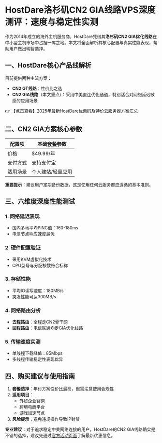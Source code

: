 # HostDare洛杉矶CN2 GIA线路VPS深度测评：速度与稳定性实测

作为2014年成立的海外主机服务商，HostDare凭借其**洛杉矶CN2 GIA优化线路**在中小型主机市场中占据一席之地。本文将全面解析其核心配置与真实性能表现，帮助用户做出明智选择。

## 一、HostDare核心产品线解析

目前提供两种主流方案：
- **CN2 GT线路**：性价比之选
- **CN2 GIA线路**（本文重点）：采用中美直连优化通道，特别适合对网络延迟敏感的应用场景

👉 [【点击查看】2025年最新HostDare优惠码及特价云服务器方案汇总](https://bit.ly/hostdare)

## 二、CN2 GIA方案核心参数

| 配置项       | 基础套餐参数 |
|--------------|--------------|
| 价格         | $49.99/年    |
| 支付方式     | 支持支付宝   |
| 适用场景     | 个人建站/轻量应用 |

**重要提示**：建议用户定期备份数据，这是使用任何云服务都应遵循的基本准则。

## 三、六维度深度性能测试

### 1. 网络延迟表现
- 国内多地平均PING值：160-180ms
- 电信节点响应速度最优

### 2. 硬件配置验证
- 采用KVM虚拟化技术
- CPU型号与分配核数符合标称

### 3. 存储性能
- 平均IO读写速度：180MB/s
- 突发性能可达300MB/s

### 4. 网络路由分析
- **去程路由**：全程走CN2骨干网
- **回程路由**：电信联通均走GIA优化线路

### 5. 传输速度实测
- 单线程下载峰值：85Mbps
- 多线程传输稳定性表现优异

## 四、购买建议与使用指南

1. **套餐选择**：年付方案性价比最高，但需注意使用合规性
2. **适用项目**：
   - 外贸企业官网
   - 跨境电商平台
   - 游戏加速节点
3. **风险提示**：避免违规操作导致IP封禁

**专业建议**：对于追求稳定中美网络连接的用户，HostDare的CN2 GIA线路确实是不错的选择，建议先通过[官方活动页面](https://bit.ly/hostdare)了解最新优惠信息。